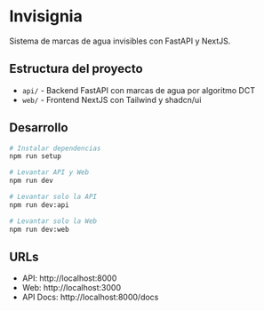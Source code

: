 # Invisignia

Sistema de marcas de agua invisibles con FastAPI y NextJS.

## Estructura del proyecto

- `api/` - Backend FastAPI con marcas de agua por algoritmo DCT
- `web/` - Frontend NextJS con Tailwind y shadcn/ui

## Desarrollo

```bash
# Instalar dependencias
npm run setup

# Levantar API y Web
npm run dev

# Levantar solo la API
npm run dev:api

# Levantar solo la Web  
npm run dev:web
```

## URLs

- API: http://localhost:8000
- Web: http://localhost:3000
- API Docs: http://localhost:8000/docs